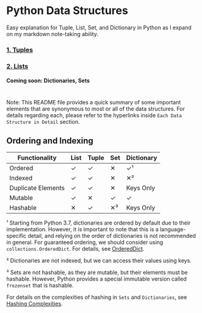 # Python Data Structures
Easy explanation for Tuple, List, Set, and Dictionary in Python as I expand on my markdown note-taking ability.

### [1. Tuples](https://github.com/psumitcode/python-data-structures/blob/main/Tuples.md)

### [2. Lists](https://github.com/psumitcode/python-data-structures/blob/main/Lists.md)

#### Coming soon: Dictionaries, Sets

#

Note: This README file provides a quick summary of some important elements that are synonymous to most or all of the data structures. For details regarding each, please refer to the hyperlinks inside `Each Data Structure in Detail` section.

## Ordering and Indexing

| Functionality | List | Tuple | Set | Dictionary |
| --- | --- | --- | --- | --- |
| Ordered | ✓ | ✓ | ✕ | ✓¹ |
| Indexed | ✓ | ✓ | ✕ | ✕² |
| Duplicate Elements | ✓ | ✓ | ✕ | Keys Only |
| Mutable | ✓ | ✕ | ✓ | ✓ |
| Hashable | ✕ | ✓ | ✕³ | Keys Only |

¹ Starting from Python 3.7, dictionaries are ordered by default due to their implementation. However, it is important to note that this is a language-specific detail, and relying on the order of dictionaries is not recommended in general. For guaranteed ordering, we should consider using `collections.OrderedDict`. For details, see [OrderedDict](https://github.com/psumitcode/python-data-structures/blob/main/OrderedDict.md).

² Dictionaries are not indexed, but we can access their values using keys.

³ Sets are not hashable, as they are mutable, but their elements must be hashable. However, Python provides a special immutable version called `frozenset` that is hashable.

For details on the complexities of hashing in `Sets` and `Dictionaries`, see [Hashing Complexities](https://github.com/psumitcode/python-data-structures/blob/main/Hashing%20Complexities.md).
